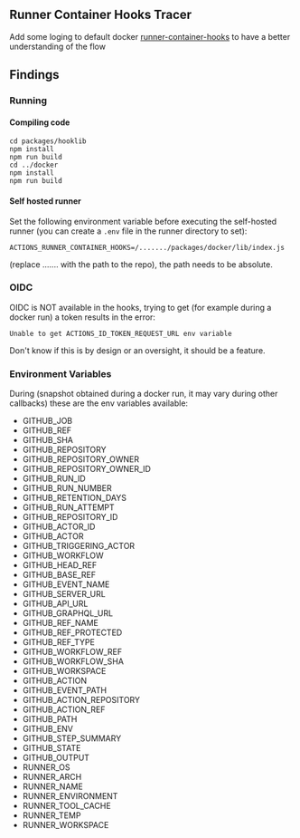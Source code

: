 ## Runner Container Hooks Tracer

Add some loging to default docker [runner-container-hooks](https://github.com/actions/runner-container-hooks.git) to have a better understanding of the flow

## Findings

### Running

#### Compiling code

```shell
cd packages/hooklib
npm install
npm run build
cd ../docker
npm install
npm run build
```

#### Self hosted runner

Set the following environment variable before executing the self-hosted runner (you can create a `.env` file in the runner directory to set):

`ACTIONS_RUNNER_CONTAINER_HOOKS=/......./packages/docker/lib/index.js`

(replace ....... with the path to the repo), the path needs to be absolute.

### OIDC

OIDC is NOT available in the hooks, trying to get (for example during a docker run) a token results in the error:

`Unable to get ACTIONS_ID_TOKEN_REQUEST_URL env variable`

Don't know if this is by design or an oversight, it should be a feature.

### Environment Variables

During (snapshot obtained during a docker run, it may vary during other callbacks) these are the env variables available:


* GITHUB_JOB
* GITHUB_REF
* GITHUB_SHA
* GITHUB_REPOSITORY
* GITHUB_REPOSITORY_OWNER
* GITHUB_REPOSITORY_OWNER_ID
* GITHUB_RUN_ID
* GITHUB_RUN_NUMBER
* GITHUB_RETENTION_DAYS
* GITHUB_RUN_ATTEMPT
* GITHUB_REPOSITORY_ID
* GITHUB_ACTOR_ID
* GITHUB_ACTOR
* GITHUB_TRIGGERING_ACTOR
* GITHUB_WORKFLOW
* GITHUB_HEAD_REF
* GITHUB_BASE_REF
* GITHUB_EVENT_NAME
* GITHUB_SERVER_URL
* GITHUB_API_URL
* GITHUB_GRAPHQL_URL
* GITHUB_REF_NAME
* GITHUB_REF_PROTECTED
* GITHUB_REF_TYPE
* GITHUB_WORKFLOW_REF
* GITHUB_WORKFLOW_SHA
* GITHUB_WORKSPACE
* GITHUB_ACTION
* GITHUB_EVENT_PATH
* GITHUB_ACTION_REPOSITORY
* GITHUB_ACTION_REF
* GITHUB_PATH
* GITHUB_ENV
* GITHUB_STEP_SUMMARY
* GITHUB_STATE
* GITHUB_OUTPUT
* RUNNER_OS
* RUNNER_ARCH
* RUNNER_NAME
* RUNNER_ENVIRONMENT
* RUNNER_TOOL_CACHE
* RUNNER_TEMP
* RUNNER_WORKSPACE

